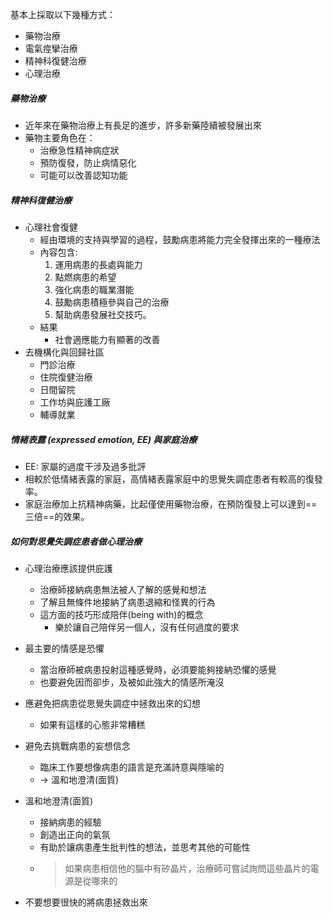 
基本上採取以下幾種方式：
- 藥物治療
- 電氣痙攣治療
- 精神科復健治療
- 心理治療

##### 藥物治療
- 近年來在藥物治療上有長足的進步，許多新藥陸續被發展出來
- 藥物主要角色在：
	- 治療急性精神病症狀
	- 預防復發，防止病情惡化
	- 可能可以改善認知功能


##### 精神科復健治療
- 心理社會復健
	- 經由環境的支持與學習的過程，鼓勵病患將能力完全發揮出來的一種療法
	- 內容包含: 
		1. 運用病患的長處與能力
		2. 點燃病患的希望
		3. 強化病患的職業潛能
		4. 鼓勵病患積極參與自己的治療
		5. 幫助病患發展社交技巧。
	- 結果
		- 社會適應能力有顯著的改善
- 去機構化與回歸社區
	- 門診治療
	- 住院復健治療
	- 日間留院
	- 工作坊與庇護工廠
	- 輔導就業 
##### 情緒表露 (expressed emotion, EE) 與家庭治療
- EE: 家屬的過度干涉及過多批評
- 相較於低情緒表露的家庭，高情緒表露家庭中的思覺失調症患者有較高的復發率。
- 家庭治療加上抗精神病藥，比起僅使用藥物治療，在預防復發上可以達到==三倍==的效果。

##### 如何對思覺失調症患者做心理治療
- 心理治療應該提供庇護
	- 治療師接納病患無法被人了解的感覺和想法
	- 了解且無條件地接納了病患退縮和怪異的行為
	- 這方面的技巧形成陪伴(being with)的概念
		- 樂於讓自己陪伴另一個人，沒有任何過度的要求
- 最主要的情感是恐懼
	- 當治療師被病患投射這種感覺時，必須要能夠接納恐懼的感覺
	- 也要避免因而卻步，及被如此強大的情感所淹沒
- 應避免把病患從思覺失調症中拯救出來的幻想
	- 如果有這樣的心態非常糟糕
- 避免去挑戰病患的妄想信念
	- 臨床工作要想像病患的語言是充滿詩意與隱喻的
	- -> 溫和地澄清(面質)

- 溫和地澄清(面質)
	- 接納病患的經驗
	- 創造出正向的氣氛
	- 有助於讓病患產生批判性的想法，並思考其他的可能性
	- > 如果病患相信他的腦中有矽晶片，治療師可嘗試詢問這些晶片的電源是從哪來的

- 不要想要很快的將病患拯救出來
